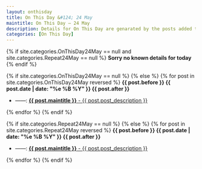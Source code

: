 ```yaml
---
layout: onthisday
title: On This Day &#124; 24 May
maintitle: On This Day — 24 May
description: Details for On This Day are genarated by the posts added to the website so the content is subject to changes/updates over time.
categories: [On This Day]
---
```


{% if site.categories.OnThisDay24May == null and site.categories.Repeat24May == null %}
<strong>Sorry no known details for today</strong>
{% endif %}

{% if site.categories.OnThisDay24May == null %}
{% else %}
{% for post in site.categories.OnThisDay24May reversed %}
<strong>{{ post.before }} {{ post.date | date: "%e %B %Y" }} {{ post.after }}</strong>
<ul>
<li> ——: <a href="{{ post.url }}"><strong>{{ post.maintitle }}</strong> - {{ post.post_description }}</a></li>
</ul>
{% endfor %}
{% endif %}

{% if site.categories.Repeat24May == null %}
{% else %}
{% for post in site.categories.Repeat24May reversed %}
<strong>{{ post.before }} {{ post.date | date: "%e %B %Y" }} {{ post.after }}</strong>
<ul>
<li> ——: <a href="{{ post.url }}"><strong>{{ post.maintitle }}</strong> - {{ post.post_description }}</a></li>
</ul>
{% endfor %}
{% endif %}

